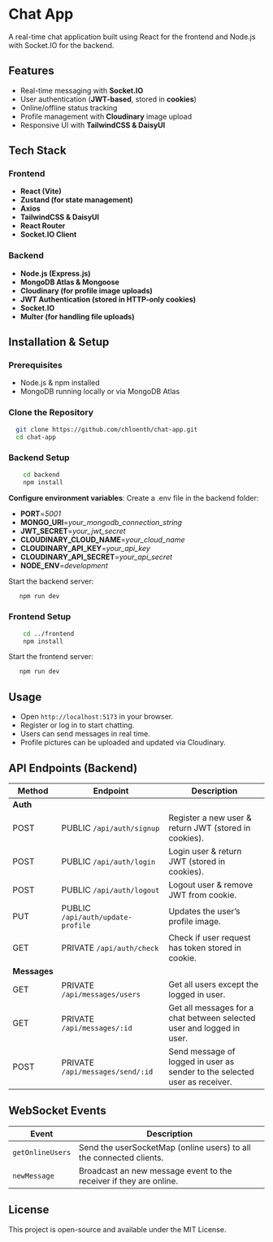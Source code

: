 # Chat App

A real-time chat application built using React for the frontend and Node.js with Socket.IO for the backend.

## Features

- Real-time messaging with **Socket.IO**
- User authentication (**JWT-based**, stored in **cookies**)
- Online/offline status tracking
- Profile management with **Cloudinary** image upload
- Responsive UI with **TailwindCSS & DaisyUI**

## Tech Stack

### Frontend

- **React (Vite)**
- **Zustand (for state management)**
- **Axios**
- **TailwindCSS & DaisyUI**
- **React Router**
- **Socket.IO Client**

### Backend

- **Node.js (Express.js)**
- **MongoDB Atlas & Mongoose**
- **Cloudinary (for profile image uploads)**
- **JWT Authentication (stored in HTTP-only cookies)**
- **Socket.IO**
- **Multer (for handling file uploads)**

## Installation & Setup

### Prerequisites

- Node.js & npm installed
- MongoDB running locally or via MongoDB Atlas

### Clone the Repository

```sh
  git clone https://github.com/chloenth/chat-app.git
  cd chat-app
```

### Backend Setup

```sh
    cd backend
    npm install
```

**Configure environment variables**:
Create a .env file in the backend folder:

- **PORT**=_5001_
- **MONGO_URI**=_your_mongodb_connection_string_
- **JWT_SECRET**=_your_jwt_secret_
- **CLOUDINARY_CLOUD_NAME**=_your_cloud_name_
- **CLOUDINARY_API_KEY**=_your_api_key_
- **CLOUDINARY_API_SECRET**=_your_api_secret_
- **NODE_ENV**=_development_

Start the backend server:

```sh
   npm run dev
```

### Frontend Setup

```sh
    cd ../frontend
    npm install
```

Start the frontend server:

```sh
   npm run dev
```

## Usage

- Open `http://localhost:5173` in your browser.
- Register or log in to start chatting.
- Users can send messages in real time.
- Profile pictures can be uploaded and updated via Cloudinary.

## API Endpoints (Backend)

| **Method**   | **Endpoint**                      | **Description**                                                            |
| ------------ | --------------------------------- | -------------------------------------------------------------------------- |
| **Auth**     |                                   |                                                                            |
| POST         | PUBLIC `/api/auth/signup`         | Register a new user & return JWT (stored in cookies).                      |
| POST         | PUBLIC `/api/auth/login`          | Login user & return JWT (stored in cookies).                               |
| POST         | PUBLIC `/api/auth/logout`         | Logout user & remove JWT from cookie.                                      |
| PUT          | PUBLIC `/api/auth/update-profile` | Updates the user’s profile image.                                          |
| GET          | PRIVATE `/api/auth/check`         | Check if user request has token stored in cookie.                          |
| **Messages** |                                   |                                                                            |
| GET          | PRIVATE `/api/messages/users`     | Get all users except the logged in user.                                   |
| GET          | PRIVATE `/api/messages/:id`       | Get all messages for a chat between selected user and logged in user.      |
| POST         | PRIVATE `/api/messages/send/:id`  | Send message of logged in user as sender to the selected user as receiver. |

## WebSocket Events

| **Event**        | **Description**                                                     |
| ---------------- | ------------------------------------------------------------------- |
| `getOnlineUsers` | Send the userSocketMap (online users) to all the connected clients. |
| `newMessage`     | Broadcast an new message event to the receiver if they are online.  |

## License

This project is open-source and available under the MIT License.
